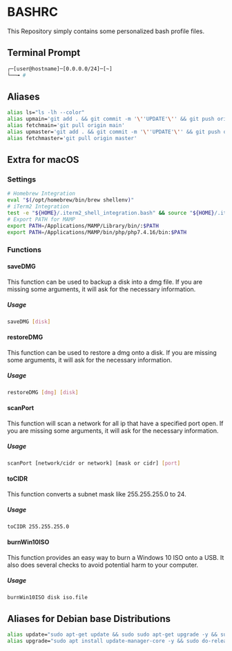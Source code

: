 # BASHRC

This Repository simply contains some personalized bash profile files.


## Terminal Prompt

```bash
┌─[user@hostname]─[0.0.0.0/24]─[~]
└──╼ #
```

## Aliases

```bash
alias ls="ls -lh --color"
alias upmain='git add . && git commit -m '\''UPDATE'\'' && git push origin main'
alias fetchmain='git pull origin main'
alias upmaster='git add . && git commit -m '\''UPDATE'\'' && git push origin master'
alias fetchmaster='git pull origin master'
```

## Extra for macOS

### Settings
```bash
# Homebrew Integration
eval "$(/opt/homebrew/bin/brew shellenv)"
# iTerm2 Integration
test -e "${HOME}/.iterm2_shell_integration.bash" && source "${HOME}/.iterm2_shell_integration.bash"
# Export PATH for MAMP
export PATH=/Applications/MAMP/Library/bin/:$PATH
export PATH=/Applications/MAMP/bin/php/php7.4.16/bin:$PATH
```

### Functions
#### saveDMG
This function can be used to backup a disk into a dmg file. If you are missing some arguments, it will ask for the necessary information.

##### Usage
```bash
saveDMG [disk]
```

#### restoreDMG
This function can be used to restore a dmg onto a disk. If you are missing some arguments, it will ask for the necessary information.

##### Usage
```bash
restoreDMG [dmg] [disk]
```

#### scanPort
This function will scan a network for all ip that have a specified port open. If you are missing some arguments, it will ask for the necessary information.

##### Usage
```bash
scanPort [network/cidr or network] [mask or cidr] [port]
```

#### toCIDR
This function converts a subnet mask like 255.255.255.0 to 24.

##### Usage
```bash
toCIDR 255.255.255.0
```

#### burnWin10ISO
This function provides an easy way to burn a Windows 10 ISO onto a USB. It also does several checks to avoid potential harm to your computer.

##### Usage
```bash
burnWin10ISO disk iso.file
```

## Aliases for Debian base Distributions

```bash
alias update="sudo apt-get update && sudo sudo apt-get upgrade -y && sudo apt-get dist-upgrade -y && sudo apt autoremove -y"
alias upgrade="sudo apt install update-manager-core -y && sudo do-release-upgrade -y"
```
